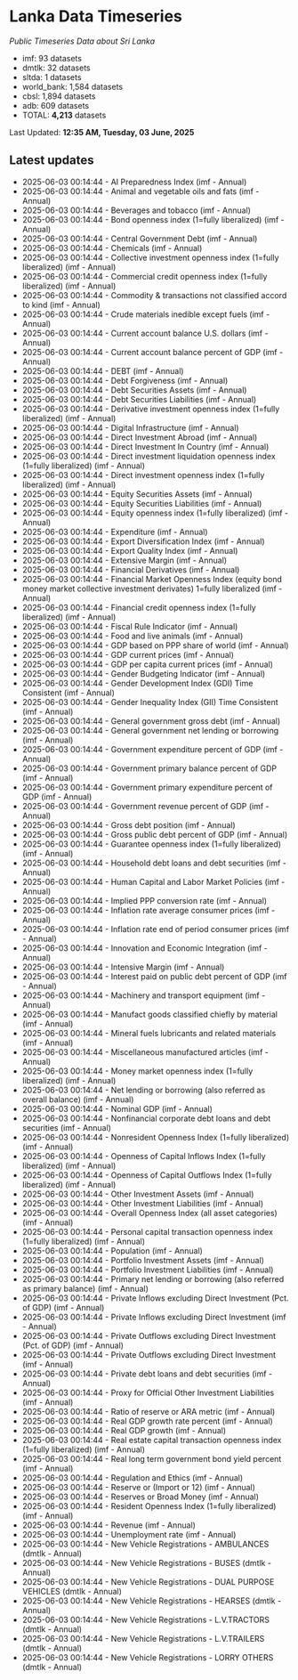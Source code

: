 # Lanka Data Timeseries
*Public Timeseries Data about Sri Lanka*

* imf: 93 datasets
* dmtlk: 32 datasets
* sltda: 1 datasets
* world_bank: 1,584 datasets
* cbsl: 1,894 datasets
* adb: 609 datasets
* TOTAL: **4,213** datasets

Last Updated: **12:35 AM, Tuesday, 03 June, 2025**

## Latest updates

* 2025-06-03 00:14:44 - AI Preparedness Index (imf - Annual)
* 2025-06-03 00:14:44 - Animal and vegetable oils and fats (imf - Annual)
* 2025-06-03 00:14:44 - Beverages and tobacco (imf - Annual)
* 2025-06-03 00:14:44 - Bond openness index (1=fully liberalized) (imf - Annual)
* 2025-06-03 00:14:44 - Central Government Debt (imf - Annual)
* 2025-06-03 00:14:44 - Chemicals (imf - Annual)
* 2025-06-03 00:14:44 - Collective investment openness index (1=fully liberalized) (imf - Annual)
* 2025-06-03 00:14:44 - Commercial credit openness index (1=fully liberalized) (imf - Annual)
* 2025-06-03 00:14:44 - Commodity & transactions not classified accord to kind (imf - Annual)
* 2025-06-03 00:14:44 - Crude materials inedible except fuels (imf - Annual)
* 2025-06-03 00:14:44 - Current account balance U.S. dollars (imf - Annual)
* 2025-06-03 00:14:44 - Current account balance percent of GDP (imf - Annual)
* 2025-06-03 00:14:44 - DEBT (imf - Annual)
* 2025-06-03 00:14:44 - Debt Forgiveness (imf - Annual)
* 2025-06-03 00:14:44 - Debt Securities Assets (imf - Annual)
* 2025-06-03 00:14:44 - Debt Securities Liabilities (imf - Annual)
* 2025-06-03 00:14:44 - Derivative investment openness index (1=fully liberalized) (imf - Annual)
* 2025-06-03 00:14:44 - Digital Infrastructure (imf - Annual)
* 2025-06-03 00:14:44 - Direct Investment Abroad (imf - Annual)
* 2025-06-03 00:14:44 - Direct Investment In Country (imf - Annual)
* 2025-06-03 00:14:44 - Direct investment liquidation openness index (1=fully liberalized) (imf - Annual)
* 2025-06-03 00:14:44 - Direct investment openness index (1=fully liberalized) (imf - Annual)
* 2025-06-03 00:14:44 - Equity Securities Assets (imf - Annual)
* 2025-06-03 00:14:44 - Equity Securities Liabilities (imf - Annual)
* 2025-06-03 00:14:44 - Equity openness index (1=fully liberalized) (imf - Annual)
* 2025-06-03 00:14:44 - Expenditure (imf - Annual)
* 2025-06-03 00:14:44 - Export Diversification Index (imf - Annual)
* 2025-06-03 00:14:44 - Export Quality Index (imf - Annual)
* 2025-06-03 00:14:44 - Extensive Margin (imf - Annual)
* 2025-06-03 00:14:44 - Financial Derivatives (imf - Annual)
* 2025-06-03 00:14:44 - Financial Market Openness Index (equity bond money market collective investment derivates) 1=fully liberalized (imf - Annual)
* 2025-06-03 00:14:44 - Financial credit openness index (1=fully liberalized) (imf - Annual)
* 2025-06-03 00:14:44 - Fiscal Rule Indicator (imf - Annual)
* 2025-06-03 00:14:44 - Food and live animals (imf - Annual)
* 2025-06-03 00:14:44 - GDP based on PPP share of world (imf - Annual)
* 2025-06-03 00:14:44 - GDP current prices (imf - Annual)
* 2025-06-03 00:14:44 - GDP per capita current prices (imf - Annual)
* 2025-06-03 00:14:44 - Gender Budgeting Indicator (imf - Annual)
* 2025-06-03 00:14:44 - Gender Development Index (GDI) Time Consistent (imf - Annual)
* 2025-06-03 00:14:44 - Gender Inequality Index (GII) Time Consistent (imf - Annual)
* 2025-06-03 00:14:44 - General government gross debt (imf - Annual)
* 2025-06-03 00:14:44 - General government net lending or borrowing (imf - Annual)
* 2025-06-03 00:14:44 - Government expenditure percent of GDP (imf - Annual)
* 2025-06-03 00:14:44 - Government primary balance percent of GDP (imf - Annual)
* 2025-06-03 00:14:44 - Government primary expenditure percent of GDP (imf - Annual)
* 2025-06-03 00:14:44 - Government revenue percent of GDP (imf - Annual)
* 2025-06-03 00:14:44 - Gross debt position (imf - Annual)
* 2025-06-03 00:14:44 - Gross public debt percent of GDP (imf - Annual)
* 2025-06-03 00:14:44 - Guarantee openness index (1=fully liberalized) (imf - Annual)
* 2025-06-03 00:14:44 - Household debt loans and debt securities (imf - Annual)
* 2025-06-03 00:14:44 - Human Capital and Labor Market Policies (imf - Annual)
* 2025-06-03 00:14:44 - Implied PPP conversion rate (imf - Annual)
* 2025-06-03 00:14:44 - Inflation rate average consumer prices (imf - Annual)
* 2025-06-03 00:14:44 - Inflation rate end of period consumer prices (imf - Annual)
* 2025-06-03 00:14:44 - Innovation and Economic Integration (imf - Annual)
* 2025-06-03 00:14:44 - Intensive Margin (imf - Annual)
* 2025-06-03 00:14:44 - Interest paid on public debt percent of GDP (imf - Annual)
* 2025-06-03 00:14:44 - Machinery and transport equipment (imf - Annual)
* 2025-06-03 00:14:44 - Manufact goods classified chiefly by material (imf - Annual)
* 2025-06-03 00:14:44 - Mineral fuels lubricants and related materials (imf - Annual)
* 2025-06-03 00:14:44 - Miscellaneous manufactured articles (imf - Annual)
* 2025-06-03 00:14:44 - Money market openness index (1=fully liberalized) (imf - Annual)
* 2025-06-03 00:14:44 - Net lending or borrowing (also referred as overall balance) (imf - Annual)
* 2025-06-03 00:14:44 - Nominal GDP (imf - Annual)
* 2025-06-03 00:14:44 - Nonfinancial corporate debt loans and debt securities (imf - Annual)
* 2025-06-03 00:14:44 - Nonresident Openness Index (1=fully liberalized) (imf - Annual)
* 2025-06-03 00:14:44 - Openness of Capital Inflows Index (1=fully liberalized) (imf - Annual)
* 2025-06-03 00:14:44 - Openness of Capital Outflows Index (1=fully liberalized) (imf - Annual)
* 2025-06-03 00:14:44 - Other Investment Assets (imf - Annual)
* 2025-06-03 00:14:44 - Other Investment Liabilities (imf - Annual)
* 2025-06-03 00:14:44 - Overall Openness Index (all asset categories) (imf - Annual)
* 2025-06-03 00:14:44 - Personal capital transaction openness index (1=fully liberalized) (imf - Annual)
* 2025-06-03 00:14:44 - Population (imf - Annual)
* 2025-06-03 00:14:44 - Portfolio Investment Assets (imf - Annual)
* 2025-06-03 00:14:44 - Portfolio Investment Liabilities (imf - Annual)
* 2025-06-03 00:14:44 - Primary net lending or borrowing (also referred as primary balance) (imf - Annual)
* 2025-06-03 00:14:44 - Private Inflows excluding Direct Investment (Pct. of GDP) (imf - Annual)
* 2025-06-03 00:14:44 - Private Inflows excluding Direct Investment (imf - Annual)
* 2025-06-03 00:14:44 - Private Outflows excluding Direct Investment (Pct. of GDP) (imf - Annual)
* 2025-06-03 00:14:44 - Private Outflows excluding Direct Investment (imf - Annual)
* 2025-06-03 00:14:44 - Private debt loans and debt securities (imf - Annual)
* 2025-06-03 00:14:44 - Proxy for Official Other Investment Liabilities (imf - Annual)
* 2025-06-03 00:14:44 - Ratio of reserve or ARA metric (imf - Annual)
* 2025-06-03 00:14:44 - Real GDP growth rate percent (imf - Annual)
* 2025-06-03 00:14:44 - Real GDP growth (imf - Annual)
* 2025-06-03 00:14:44 - Real estate capital transaction openness index (1=fully liberalized) (imf - Annual)
* 2025-06-03 00:14:44 - Real long term government bond yield percent (imf - Annual)
* 2025-06-03 00:14:44 - Regulation and Ethics (imf - Annual)
* 2025-06-03 00:14:44 - Reserve or (Import or 12) (imf - Annual)
* 2025-06-03 00:14:44 - Reserves or Broad Money (imf - Annual)
* 2025-06-03 00:14:44 - Resident Openness Index (1=fully liberalized) (imf - Annual)
* 2025-06-03 00:14:44 - Revenue (imf - Annual)
* 2025-06-03 00:14:44 - Unemployment rate (imf - Annual)
* 2025-06-03 00:14:44 - New Vehicle Registrations - AMBULANCES (dmtlk - Annual)
* 2025-06-03 00:14:44 - New Vehicle Registrations - BUSES (dmtlk - Annual)
* 2025-06-03 00:14:44 - New Vehicle Registrations - DUAL PURPOSE VEHICLES (dmtlk - Annual)
* 2025-06-03 00:14:44 - New Vehicle Registrations - HEARSES (dmtlk - Annual)
* 2025-06-03 00:14:44 - New Vehicle Registrations - L.V.TRACTORS (dmtlk - Annual)
* 2025-06-03 00:14:44 - New Vehicle Registrations - L.V.TRAILERS (dmtlk - Annual)
* 2025-06-03 00:14:44 - New Vehicle Registrations - LORRY OTHERS (dmtlk - Annual)